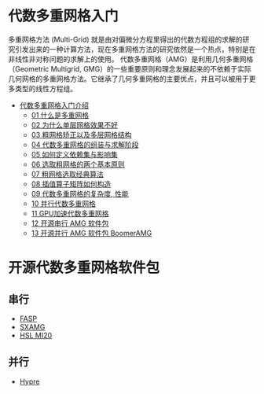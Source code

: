 
# 代数多重网格入门

多重网格方法 (Multi-Grid) 就是由对偏微分方程里得出的代数方程组的求解的研究引发出来的一种计算方法，现在多重网格方法的研究依然是一个热点，特别是在非线性非对称问题的求解上的使用。
代数多重网格（AMG）是利用几何多重网格（Geometric Multigrid, GMG）的一些重要原则和理念发展起来的不依赖于实际几何网格的多重网格方法。它继承了几何多重网格的主要优点，并且可以被用于更多类型的线性方程组。

* [代数多重网格入门介绍](https://www.youtube.com/playlist?list=PLSVM68VUM1eXHQEKh0WyYen2Jii_0EqCX)
  * [01 什么是多重网格](https://www.youtube.com/watch?v=R4eivWGy_Pg&index=1&list=PLSVM68VUM1eXHQEKh0WyYen2Jii_0EqCX)
  * [02 为什么单层网格效果不好](https://www.youtube.com/watch?v=_t3Vp5UTqrQ&list=PLSVM68VUM1eXHQEKh0WyYen2Jii_0EqCX&index=2)
  * [03 粗网格矫正以及多层网格结构](https://www.youtube.com/watch?v=YAaK9fizCZA&list=PLSVM68VUM1eXHQEKh0WyYen2Jii_0EqCX&index=3)
  * [04 代数多重网格的组装与求解阶段](https://www.youtube.com/watch?v=YviwqHZ65WA&list=PLSVM68VUM1eXHQEKh0WyYen2Jii_0EqCX&index=4)
  * [05 如何定义依赖集与影响集](https://www.youtube.com/watch?v=OppYZjVnf-4&list=PLSVM68VUM1eXHQEKh0WyYen2Jii_0EqCX&index=5)
  * [06 选取粗网格的两个基本原则](https://www.youtube.com/watch?v=yyQWwJqx7nU&list=PLSVM68VUM1eXHQEKh0WyYen2Jii_0EqCX&index=6)
  * [07 粗网格选取经典算法](https://www.youtube.com/watch?v=f_tYUxQ7ZuI&list=PLSVM68VUM1eXHQEKh0WyYen2Jii_0EqCX&index=7)
  * [08 插值算子矩阵如何构造](https://www.youtube.com/watch?v=sRUv7e8LyOo&list=PLSVM68VUM1eXHQEKh0WyYen2Jii_0EqCX&index=8)
  * [09 代数多重网格的复杂度, 性能](https://www.youtube.com/watch?v=3rgO4ggB0NU&index=9&list=PLSVM68VUM1eXHQEKh0WyYen2Jii_0EqCX)
  * [10 并行代数多重网格](https://www.youtube.com/watch?v=gwrdu_6KoZ0&index=10&list=PLSVM68VUM1eXHQEKh0WyYen2Jii_0EqCX)
  * [11 GPU加速代数多重网格](https://www.youtube.com/watch?v=evDlAd1ddnA&index=11&list=PLSVM68VUM1eXHQEKh0WyYen2Jii_0EqCX)
  * [12 开源串行 AMG 软件包](https://www.youtube.com/watch?v=FYth7D4Zwkk&list=PLSVM68VUM1eXHQEKh0WyYen2Jii_0EqCX&index=12)
  * [13 开源并行 AMG 软件包 BoomerAMG](https://www.youtube.com/watch?v=IV7pTshKE3Y&list=PLSVM68VUM1eXHQEKh0WyYen2Jii_0EqCX&index=13)



# 开源代数多重网格软件包

## 串行
* [FASP](http://fasp.sourceforge.net/)
* [SXAMG](https://github.com/huiscliu/sxamg)
* [HSL MI20](http://www.hsl.rl.ac.uk/catalogue/hsl_mi20.html)

## 并行
* [Hypre](https://computation.llnl.gov/projects/hypre-scalable-linear-solvers-multigrid-methods)
